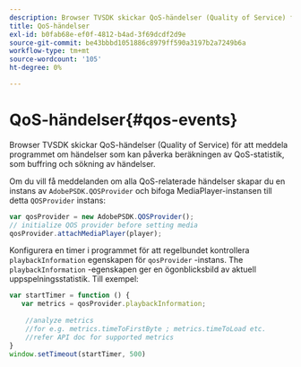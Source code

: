 ```yaml
---
description: Browser TVSDK skickar QoS-händelser (Quality of Service) för att meddela programmet om händelser som kan påverka beräkningen av QoS-statistik, som buffring och sökning av händelser.
title: QoS-händelser
exl-id: b0fab68e-ef0f-4812-b4ad-3f69dcdf2d9e
source-git-commit: be43bbbd1051886c8979ff590a3197b2a7249b6a
workflow-type: tm+mt
source-wordcount: '105'
ht-degree: 0%

---
```


# QoS-händelser{#qos-events}

Browser TVSDK skickar QoS-händelser (Quality of Service) för att meddela programmet om händelser som kan påverka beräkningen av QoS-statistik, som buffring och sökning av händelser.

Om du vill få meddelanden om alla QoS-relaterade händelser skapar du en instans av `AdobePSDK.QOSProvider` och bifoga MediaPlayer-instansen till detta `QOSProvider` instans:

```js
var qosProvider = new AdobePSDK.QOSProvider(); 
// initialize QOS provider before setting media  
qosProvider.attachMediaPlayer(player);
```

Konfigurera en timer i programmet för att regelbundet kontrollera `playbackInformation` egenskapen för `qosProvider` -instans. The `playbackInformation` -egenskapen ger en ögonblicksbild av aktuell uppspelningsstatistik. Till exempel:

```js
var startTimer = function () { 
   var metrics = qosProvider.playbackInformation; 
 
    //analyze metrics 
    //for e.g. metrics.timeToFirstByte ; metrics.timeToLoad etc.  
    //refer API doc for supported metrics  
} 
window.setTimeout(startTimer, 500) 
```

